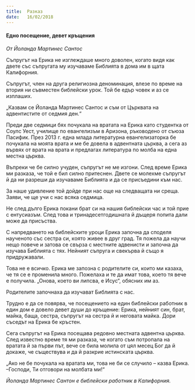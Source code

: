 ```yaml
---
title:  Разказ
date:   16/02/2018
---
```


#### Едно посещение, девет кръщения

_От Йоланда Мартинес Сантос_

Съпругът на Ерика не изглеждаше много доволен, когато видя как двете със съпругата му изучаваме Библията в дома им в щата Калифорния.

Съпругът, член на друга религиозна деноминация, влезе по време на втория ни съвместен библейски урок. Той бе едър човек и аз се изплаших.

„Казвам се Йоланда Мартинес Сантос и съм от Църквата на адвентистите от седмия ден.“

Преди две седмици бях почукала на вратата на Ерика като студентка от Соулс Уест, училище по евангелизъм в Аризона, ръководено от съюза Пасифик. През 2013 г. една млада литературна евангелизаторка бе почукала на моята врата и ме бе довела в адвентната църква, а сега аз вървях от врата на врата и предлагах литература по молба на една местна църква.

Въпреки че бе силно учуден, съпругът не ме изгони. След време Ерика ми разказа, че той е бил силно притеснен. Двете се молехме съпругът й да ни разреши да изучаваме Библията и да се присъедини към нас.

За наше удивление той дойде при нас още на следващата ни среща. Заяви, че ще учи с нас всяка седмица.

Не след дълго Ерика покани брат си на нашия библейски час и той прие с ентусиазъм. След това и тринадесетгодишната й дъщеря попита дали може да присъства.

С напредването на библейските уроци Ерика започна да споделя наученото със сестра си, която живее в друг град. Тя пожела да научи нещо повече и затова се свърза с местните адвенисти и започна да изучава Библията с тях. Нейният съпруга и свекърва й също я придружавали.

Това не е всичко. Ерика ме запозна с родителите си, които ми казаха, че тя се е променила много. Пожелаха и те да имат това, което тя вече е получила. „Онова, което ви липсва, е Исус“, обясних им аз.

Родителите започнаха да изучават Библията с нас.

Трудно е да се повярва, че посещението на един библейски работник в един дом е довело девет души до кръщение: Ерика, нейният син, брат, майка, баща, сестра, съпругът на сестра й и неговата майка. Дори съседът на Ерика бе кръстен.

Сега съпругът на Ерика посещава редовно местната адвентна църква. След известно време тя ми разказа, че когато съм потропала на вратата й за първи път, вече се била молила от цял месец Бог да й докаже, че съществува и да й разкрие истинската църква.

„Ако не бе почукала на вратата ми, това не би се случило – казва Ерика. –Господи, Ти отговори на молбата ми!“

_Йоланда Мартинес Сантон е библейски работник в Калифорния._